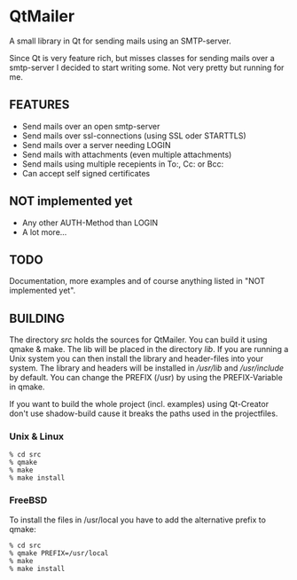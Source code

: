 QtMailer
========
A small library in Qt for sending mails using an SMTP-server.

Since Qt is very feature rich, but misses classes for sending mails over
a smtp-server I decided to start writing some. Not very pretty but
running for me.

FEATURES
--------
* Send mails over an open smtp-server
* Send mails over ssl-connections (using SSL oder STARTTLS)
* Send mails over a server needing LOGIN
* Send mails with attachments (even multiple attachments)
* Send mails using multiple recepients in To:, Cc: or Bcc:
* Can accept self signed certificates

NOT implemented yet
-------------------
* Any other AUTH-Method than LOGIN
* A lot more...

TODO
----
Documentation, more examples and of course anything listed in "NOT
implemented yet".

BUILDING
--------
The directory *src* holds the sources for QtMailer. You can build it
using qmake & make. The lib will be placed in the directory *lib*.
If you are running a Unix system you can then install the library and
header-files into your system. The library and headers will be installed
in */usr/lib* and */usr/include* by default.  You can change the PREFIX
(/usr) by using the PREFIX-Variable in qmake.

If you want to build the whole project (incl. examples) using Qt-Creator
don't use shadow-build cause it breaks the paths used in the projectfiles.

### Unix & Linux
    % cd src
    % qmake
    % make
    % make install

### FreeBSD
To install the files in /usr/local you have to add the alternative
prefix to qmake:

    % cd src
    % qmake PREFIX=/usr/local
    % make
    % make install
